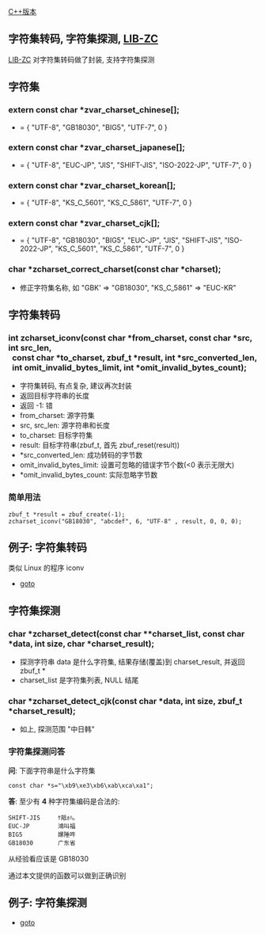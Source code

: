 
[C++版本](./charset_cpp.md)

## 字符集转码, 字符集探测, [LIB-ZC](./README.md)

[LIB-ZC](./README.md) 对字符集转码做了封装, 支持字符集探测

## 字符集

### extern const char *zvar_charset_chinese[];

* = { "UTF-8", "GB18030", "BIG5", "UTF-7", 0 } 

### extern const char *zvar_charset_japanese[];

* = { "UTF-8", "EUC-JP", "JIS", "SHIFT-JIS", "ISO-2022-JP", "UTF-7", 0 }

### extern const char *zvar_charset_korean[];

* = { "UTF-8", "KS_C_5601", "KS_C_5861", "UTF-7", 0 }

### extern const char *zvar_charset_cjk[];

* = { "UTF-8", "GB18030", "BIG5", "EUC-JP", "JIS", "SHIFT-JIS", "ISO-2022-JP", "KS_C_5601", "KS_C_5861", "UTF-7", 0 }

### char *zcharset_correct_charset(const char *charset);

* 修正字符集名称, 如 "GBK' =&gt; "GB18030", "KS_C_5861" =&gt; "EUC-KR"

## 字符集转码


### int zcharset_iconv(const char *from_charset, const char *src, int src_len, <BR />&nbsp;&nbsp;const char *to_charset, zbuf_t *result, int *src_converted_len, <BR />&nbsp;&nbsp;int omit_invalid_bytes_limit, int *omit_invalid_bytes_count);

* 字符集转码, 有点复杂, 建议再次封装
* 返回目标字符串的长度
* 返回 -1: 错
* from_charset: 源字符集
* src, src_len: 源字符串和长度
* to_charset: 目标字符集
* result: 目标字符串(zbuf_t, 首先 zbuf_reset(result))
* *src_converted_len: 成功转码的字节数
* omit_invalid_bytes_limit: 设置可忽略的错误字节个数(&lt;0 表示无限大)
* *omit_invalid_bytes_count: 实际忽略字节数

### 简单用法

```
zbuf_t *result = zbuf_create(-1);
zcharset_iconv("GB18030", "abcdef", 6, "UTF-8" , result, 0, 0, 0);
```

## 例子: 字符集转码

类似 Linux 的程序 iconv

* [goto](../blob/master/sample/charset/iconv.c)


## 字符集探测

### char *zcharset_detect(const char **charset_list, const char *data, int size, char *charset_result);

* 探测字符串 data 是什么字符集, 结果存储(覆盖)到 charset_result, 并返回 zbuf_t *
* charset_list 是字符集列表, NULL 结尾

### char *zcharset_detect_cjk(const char *data, int size, zbuf_t *charset_result);

* 如上, 探测范围 "中日韩"

### 字符集探测问答

**问**: 下面字符串是什么字符集

```
const char *s="\xb9\xe3\xb6\xab\xca\xa1";

```

**答**: 至少有 **4** 种字符集编码是合法的:

```
SHIFT-JIS     ｹ羝ｫﾊ｡
EUC-JP        鴻叫福
BIG5          嫘陲吽
GB18030       广东省
```

从经验看应该是 GB18030

通过本文提供的函数可以做到正确识别

## 例子: 字符集探测

* [goto](../blob/master/sample/charset/detact.c)

